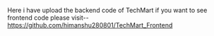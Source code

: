 Here i have upload the backend code of TechMart if you want to see frontend code please visit--https://github.com/himanshu280801/TechMart_Frontend
